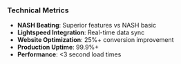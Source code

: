 ### Technical Metrics
- **NASH Beating**: Superior features vs NASH basic
- **Lightspeed Integration**: Real-time data sync
- **Website Optimization**: 25%+ conversion improvement
- **Production Uptime**: 99.9%+
- **Performance**: <3 second load times
